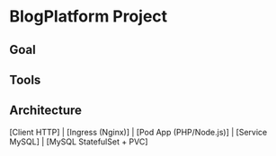 # BlogPlatform Project

## Goal

## Tools

## Architecture

[Client HTTP]
    |
[Ingress (Nginx)]
    |
[Pod App (PHP/Node.js)]
    |
[Service MySQL]
    |
[MySQL StatefulSet + PVC]
